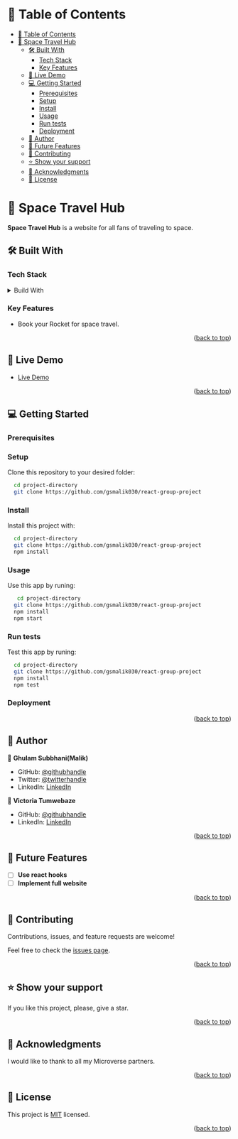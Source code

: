 <a name="readme-top"></a>

# 📗 Table of Contents

- [📗 Table of Contents](#-table-of-contents)
- [📖 Space Travel Hub ](#-space-travel-hub-)
  - [🛠 Built With ](#-built-with-)
    - [Tech Stack ](#tech-stack-)
    - [Key Features ](#key-features-)
  - [🚀 Live Demo ](#-live-demo-)
  - [💻 Getting Started ](#-getting-started-)
    - [Prerequisites](#prerequisites)
    - [Setup](#setup)
    - [Install](#install)
    - [Usage](#usage)
    - [Run tests](#run-tests)
    - [Deployment](#deployment)
  - [👥 Author ](#-author-)
  - [🔭 Future Features ](#-future-features-)
  - [🤝 Contributing ](#-contributing-)
  - [⭐️ Show your support ](#️-show-your-support-)
  - [🙏 Acknowledgments ](#-acknowledgments-)
  - [📝 License ](#-license-)

# 📖 Space Travel Hub <a name="about-project"></a>

**Space Travel Hub** is a website for all fans of traveling to space.

## 🛠 Built With <a name="built-with"></a>

### Tech Stack <a name="tech-stack"></a>

<details>
  <summary>Build With</summary>
  <ul>
    <li><a href="https://html.com/">HTML</a></li>
    <li><a href="https://developer.mozilla.org/en-US/docs/Web/CSS">CSS</a></li>
    <li><a href="https://www.javascript.com/">JavaScript</a></li>
    <li><a href="https://reactjs.org/">React.js</a></li>
  </ul>
</details>

### Key Features <a name="add components"></a>

- Book your Rocket for space travel.

<p align="right">(<a href="#readme-top">back to top</a>)</p>

## 🚀 Live Demo <a name="live-demo"></a>

- [Live Demo](https://6409e691183a860d2f553cf9--velvety-maamoul-66d0b9.netlify.app/)

<p align="right">(<a href="#readme-top">back to top</a>)</p>

## 💻 Getting Started <a name="getting-started"></a>

### Prerequisites



### Setup

Clone this repository to your desired folder:

```sh
  cd project-directory
  git clone https://github.com/gsmalik030/react-group-project
```

### Install

Install this project with:

```sh
  cd project-directory
  git clone https://github.com/gsmalik030/react-group-project
  npm install
```

### Usage

Use this app by runing:

```sh
   cd project-directory
  git clone https://github.com/gsmalik030/react-group-project
  npm install
  npm start
```

### Run tests

Test this app by runing:

```sh
  cd project-directory
  git clone https://github.com/gsmalik030/react-group-project
  npm install
  npm test
```

### Deployment



<p align="right">(<a href="#readme-top">back to top</a>)</p>

## 👥 Author <a name="authors"></a>

👤 **Ghulam Subbhani(Malik)**

- GitHub: [@githubhandle](https://github.com/gsmalik030)
- Twitter: [@twitterhandle](https://twitter.com/gsmalik030)
- LinkedIn: [LinkedIn](https://www.linkedin.com/in/ghulam-subbhani-4b1281252/)

👤 **Victoria Tumwebaze**

- GitHub: [@githubhandle](https://github.com/Victoria129)
- LinkedIn: [LinkedIn](https://www.linkedin.com/in/victoria-tumwebaze/)

<p align="right">(<a href="#readme-top">back to top</a>)</p>

## 🔭 Future Features <a name="future-features"></a>

- [ ] **Use react hooks**
- [ ] **Implement full website**

<p align="right">(<a href="#readme-top">back to top</a>)</p>

## 🤝 Contributing <a name="contributing"></a>

Contributions, issues, and feature requests are welcome!

Feel free to check the [issues page](https://github.com/gsmalik030/react-group-project/issues).

<p align="right">(<a href="#readme-top">back to top</a>)</p>

## ⭐️ Show your support <a name="support"></a>

If you like this project, please, give a star.

<p align="right">(<a href="#readme-top">back to top</a>)</p>

## 🙏 Acknowledgments <a name="acknowledgements"></a>

I would like to thank to all my Microverse partners.

<p align="right">(<a href="#readme-top">back to top</a>)</p>

## 📝 License <a name="license"></a>

This project is [MIT](./LICENSE) licensed.

<p align="right">(<a href="#readme-top">back to top</a>)</p>
